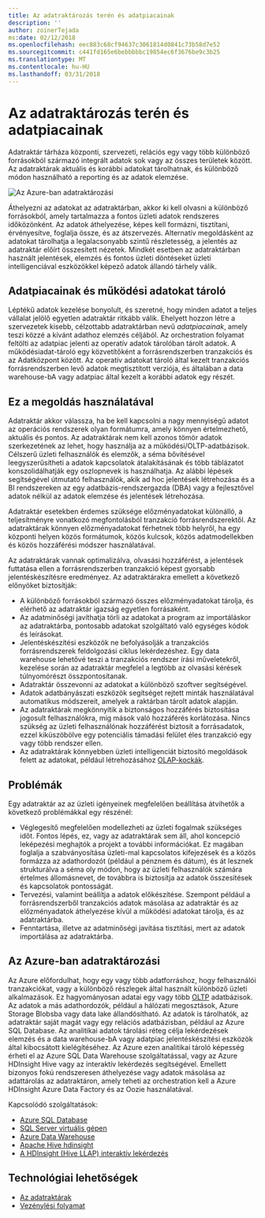 ```yaml
---
title: Az adatraktározás terén és adatpiacainak
description: ''
author: zoinerTejada
ms:date: 02/12/2018
ms.openlocfilehash: eec883c68cf94637c3061814d0841c73b58d7e52
ms.sourcegitcommit: c441fd165e6bebbbbbc19854ec6f3676be9c3b25
ms.translationtype: MT
ms.contentlocale: hu-HU
ms.lasthandoff: 03/31/2018
---
```

# <a name="data-warehousing-and-data-marts"></a>Az adatraktározás terén és adatpiacainak

Adatraktár tárháza központi, szervezeti, relációs egy vagy több különböző forrásokból származó integrált adatok sok vagy az összes területek között. Az adatraktárak aktuális és korábbi adatokat tárolhatnak, és különböző módon használható a reporting és az adatok elemzése.

![Az Azure-ban adatraktározási](./images/data-warehousing.png)

Áthelyezni az adatokat az adatraktárban, akkor ki kell olvasni a különböző forrásokból, amely tartalmazza a fontos üzleti adatok rendszeres időközönként. Az adatok áthelyezése, képes kell formázni, tisztítani, érvényesítve, foglalja össze, és az átszervezés. Alternatív megoldásként az adatokat tárolhatja a legalacsonyabb szintű részletesség, a jelentés az adatraktár előírt összesített nézetek. Mindkét esetben az adatraktárban használt jelentések, elemzés és fontos üzleti döntéseket üzleti intelligenciával eszközökkel képező adatok állandó tárhely válik.

## <a name="data-marts-and-operational-data-stores"></a>Adatpiacainak és működési adatokat tároló

Léptékű adatok kezelése bonyolult, és szeretné, hogy minden adatot a teljes vállalat jelölő egyetlen adatraktár ritkább válik. Ehelyett hozzon létre a szervezetek kisebb, célzottabb adatraktárban nevű *adatpiacainak*, amely teszi közzé a kívánt adathoz elemzés céljából. Az orchestration folyamat feltölti az adatpiac jelenti az operatív adatok tárolóban tárolt adatok. A működésiadat-tároló egy közvetítőként a forrásrendszerben tranzakciós és az Adatközpont között. Az operatív adatokat tároló által kezelt tranzakciós forrásrendszerben levő adatok megtisztított verziója, és általában a data warehouse-bA vagy adatpiac által kezelt a korábbi adatok egy részét. 

## <a name="when-to-use-this-solution"></a>Ez a megoldás használatával

Adatraktár akkor válassza, ha be kell kapcsolni a nagy mennyiségű adatot az operációs rendszerek olyan formátumra, amely könnyen értelmezhető, aktuális és pontos. Az adatraktárak nem kell azonos tömör adatok szerkezetének az lehet, hogy használja az a működési/OLTP-adatbázisok. Célszerű üzleti felhasználók és elemzők, a séma bővítésével leegyszerűsítheti a adatok kapcsolatok átalakításának és több táblázatot konszolidálhatják egy oszlopnevek is használhatja. Az alábbi lépések segítségével útmutató felhasználók, akik ad hoc jelentések létrehozása és a BI rendszereken az egy adatbázis-rendszergazda (DBA) vagy a fejlesztővel adatok nélkül az adatok elemzése és jelentések létrehozása.

Adatraktár esetekben érdemes szüksége előzményadatokat különálló, a teljesítményre vonatkozó megfontolásból tranzakció forrásrendszerektől. Az adatraktárak könnyen előzményadatokat férhetnek több helyről, ha egy központi helyen közös formátumok, közös kulcsok, közös adatmodellekben és közös hozzáférési módszer használatával.

Az adatraktárak vannak optimalizálva, olvasási hozzáférést, a jelentések futtatása ellen a forrásrendszerben tranzakció képest gyorsabb jelentéskészítésre eredményez. Az adatraktárakra emellett a következő előnyöket biztosítják:

* A különböző forrásokból származó összes előzményadatokat tárolja, és elérhető az adatraktár igazság egyetlen forrásaként.
* Az adatminőségi javíthatja törli az adatokat a program az importáláskor az adatraktárba, pontosabb adatokat szolgáltató való egységes kódok és leírásokat.
* Jelentéskészítési eszközök ne befolyásolják a tranzakciós forrásrendszerek feldolgozási ciklus lekérdezéshez. Egy data warehouse lehetővé teszi a tranzakciós rendszer írási műveletekről, kezelése során az adatraktár megfelel a legtöbb az olvasási kérések túlnyomórészt összpontosítanak.
* Adatraktár összevonni az adatokat a különböző szoftver segítségével.
* Adatok adatbányászati eszközök segítséget rejtett minták használatával automatikus módszereit, amelyek a raktárban tárolt adatok alapján.
* Az adatraktárak megkönnyítik a biztonságos hozzáférés biztosítása jogosult felhasználókra, míg mások való hozzáférés korlátozása. Nincs szükség az üzleti felhasználónak hozzáférést biztosít a forrásadatok, ezzel kiküszöbölve egy potenciális támadási felület éles tranzakció egy vagy több rendszer ellen.
* Az adatraktárak könnyebben üzleti intelligenciát biztosító megoldások felett az adatokat, például létrehozásához [OLAP-kockák](online-analytical-processing.md).

## <a name="challenges"></a>Problémák

Egy adatraktár az az üzleti igényeinek megfelelően beállítása átvihetők a következő problémákkal egy részénél:

* Véglegesítő megfelelően modellezheti az üzleti fogalmak szükséges időt. Fontos lépés, ez, vagy az adatraktárak sem áll, ahol koncepció leképezési meghajtók a projekt a további információkat. Ez magában foglalja a szabványosítása üzleti-mal kapcsolatos kifejezések és a közös formázza az adathordozót (például a pénznem és dátum), és át lesznek strukturálva a séma oly módon, hogy az üzleti felhasználók számára értelmes állomásnevet, de továbbra is biztosítja az adatok összesítések és kapcsolatok pontosságát.
* Tervezési, valamint beállítja a adatok előkészítése. Szempont például a forrásrendszerből tranzakciós adatok másolása az adatraktár és az előzményadatok áthelyezése kívül a működési adatokat tárolja, és az adatraktárba.
* Fenntartása, illetve az adatminőségi javítása tisztítási, mert az adatok importálása az adatraktárba.

## <a name="data-warehousing-in-azure"></a>Az Azure-ban adatraktározási

Az Azure előfordulhat, hogy egy vagy több adatforráshoz, hogy felhasználói tranzakciókat, vagy a különböző részlegek által használt különböző üzleti alkalmazások. Ez hagyományosan adatai egy vagy több [OLTP](online-transaction-processing.md) adatbázisok. Az adatok a más adathordozók, például a hálózati megosztások, Azure Storage Blobsba vagy data lake állandósítható. Az adatok is tárolhatók, az adatraktár saját magát vagy egy relációs adatbázisban, például az Azure SQL Database. Az analitikai adatok tárolási réteg célja lekérdezések elemzés és a data warehouse-bA vagy adatpiac jelentéskészítési eszközök által kibocsátott kielégítéséhez. Az Azure ezen analitikai tároló képesség érheti el az Azure SQL Data Warehouse szolgáltatással, vagy az Azure HDInsight Hive vagy az interaktív lekérdezés segítségével. Emellett bizonyos fokú rendszeresen áthelyezése vagy adatok másolása az adattárolás az adatraktáron, amely teheti az orchestration kell a Azure HDInsight Azure Data Factory és az Oozie használatával.

Kapcsolódó szolgáltatások:

* [Azure SQL Database](/azure/sql-database/)
* [SQL Server virtuális gépen](/sql/sql-server/sql-server-technical-documentation)
* [Azure Data Warehouse](/azure/sql-data-warehouse/sql-data-warehouse-overview-what-is)
* [Apache Hive hdinsight](/azure/hdinsight/hadoop/hdinsight-use-hive)
* [A HDInsight (Hive LLAP) interaktív lekérdezés](/azure/hdinsight/interactive-query/apache-interactive-query-get-started)


## <a name="technology-choices"></a>Technológiai lehetőségek

- [Az adatraktárak](../technology-choices/data-warehouses.md)
- [Vezénylési folyamat](../technology-choices/pipeline-orchestration-data-movement.md)

